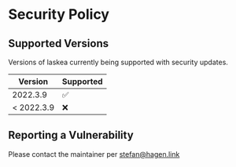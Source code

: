 # Security Policy

## Supported Versions

Versions of laskea currently being supported with security updates.

| Version    | Supported          |
| ---------- | ------------------ |
| 2022.3.9   | :white_check_mark: |
| < 2022.3.9 | :x:                |

## Reporting a Vulnerability

Please contact the maintainer per stefan@hagen.link
